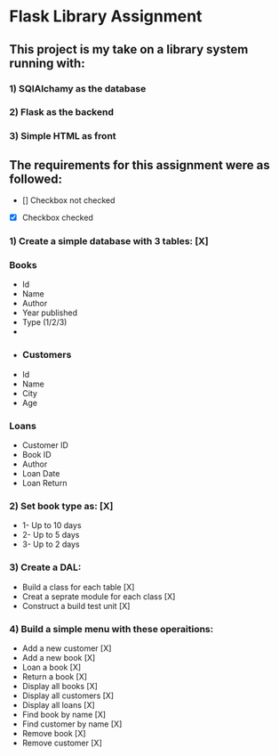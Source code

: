 # Flask Library Assignment

## This project is my take on a library system running with:
### 1) SQlAlchamy as the database
### 2) Flask as the backend
### 3) Simple HTML as front

## The requirements for this assignment were as followed:
 - [] Checkbox not checked
 - [X] Checkbox checked

###  1) Create a simple database with 3 tables: [X] 

### Books 
* Id
* Name
* Author
* Year published
* Type (1/2/3)
* 
* ### Customers
* Id
* Name
* City
* Age

### Loans 
* Customer ID
* Book ID
* Author
* Loan Date
* Loan Return

### 2) Set book type as: [X]
* 1- Up to 10 days
* 2- Up to 5 days
* 3- Up to 2 days
### 3) Create a DAL: 
* Build a class for each table [X]
* Creat a seprate module for each class [X]
* Construct a build test unit [X]
### 4) Build a simple menu with these operaitions:
* Add a new customer [X]
* Add a new book [X]
* Loan a book [X]
* Return a book [X]
* Display all books [X]
* Display all customers [X]
* Display all loans [X]
* Find book by name [X]
* Find customer by name [X]
* Remove book [X]
* Remove customer [X]






